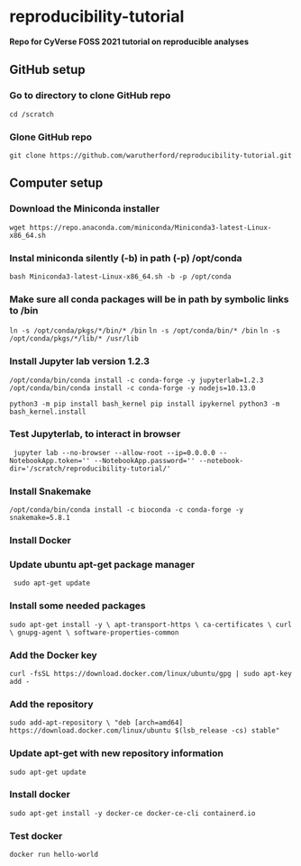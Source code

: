 # reproducibility-tutorial
**Repo for CyVerse FOSS 2021 tutorial on reproducible analyses**

## GitHub setup

### Go to directory to clone GitHub repo
`cd /scratch`

### Glone GitHub repo
`git clone https://github.com/warutherford/reproducibility-tutorial.git`

## Computer setup

### Download the Miniconda installer
   `wget https://repo.anaconda.com/miniconda/Miniconda3-latest-Linux-x86_64.sh`

### Instal miniconda silently (-b) in path (-p) /opt/conda
   `bash Miniconda3-latest-Linux-x86_64.sh -b -p /opt/conda`

### Make sure all conda packages will be in path by symbolic links to /bin
   `ln -s /opt/conda/pkgs/*/bin/* /bin`
   `ln -s /opt/conda/bin/* /bin`
   `ln -s /opt/conda/pkgs/*/lib/* /usr/lib`

### Install Jupyter lab version 1.2.3
   `/opt/conda/bin/conda install -c conda-forge -y jupyterlab=1.2.3`
   `/opt/conda/bin/conda install -c conda-forge -y nodejs=10.13.0`

   `python3 -m pip install bash_kernel
   pip install ipykernel
   python3 -m bash_kernel.install`

### Test Jupyterlab, to interact in browser
  ` jupyter lab --no-browser --allow-root --ip=0.0.0.0 --NotebookApp.token='' --NotebookApp.password='' --notebook-dir='/scratch/reproducibility-tutorial/'`

### Install Snakemake
   `/opt/conda/bin/conda install -c bioconda -c conda-forge -y snakemake=5.8.1`

### Install Docker
### Update ubuntu apt-get package manager
  ` sudo apt-get update`
  
### Install some needed packages
   `sudo apt-get install -y \
   apt-transport-https \
   ca-certificates \
   curl \
   gnupg-agent \
   software-properties-common`

### Add the Docker key
   `curl -fsSL https://download.docker.com/linux/ubuntu/gpg | sudo apt-key add -`

### Add the repository
   `sudo add-apt-repository \
    "deb [arch=amd64] https://download.docker.com/linux/ubuntu $(lsb_release -cs) stable"`

### Update apt-get with new repository information
   `sudo apt-get update`

### Install docker
   `sudo apt-get install -y docker-ce docker-ce-cli containerd.io`

### Test docker
   `docker run hello-world`

